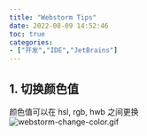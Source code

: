```yaml
---
title: "Webstorm Tips"
date: 2022-08-09 14:52:46
toc: true
categories:
- ["开发","IDE","JetBrains"]
---
```


## 1. 切换颜色值
 颜色值可以在 hsl, rgb, hwb 之间更换       <br />![webstorm-change-color.gif](https://file.wulicode.com/yuque/202208/09/23/2900vDvVMDQc.gif?x-oss-process=image/resize,h_360 "切换颜色值")   <br />

